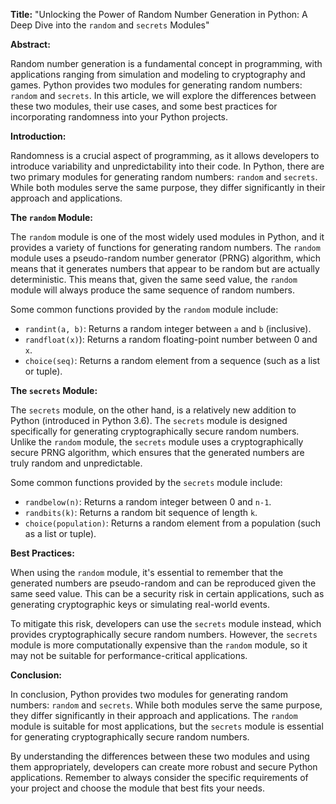 **Title:** "Unlocking the Power of Random Number Generation in Python: A Deep Dive into the `random` and `secrets` Modules"

**Abstract:**

Random number generation is a fundamental concept in programming, with applications ranging from simulation and modeling to cryptography and games. Python provides two modules for generating random numbers: `random` and `secrets`. In this article, we will explore the differences between these two modules, their use cases, and some best practices for incorporating randomness into your Python projects.

**Introduction:**

Randomness is a crucial aspect of programming, as it allows developers to introduce variability and unpredictability into their code. In Python, there are two primary modules for generating random numbers: `random` and `secrets`. While both modules serve the same purpose, they differ significantly in their approach and applications.

**The `random` Module:**

The `random` module is one of the most widely used modules in Python, and it provides a variety of functions for generating random numbers. The `random` module uses a pseudo-random number generator (PRNG) algorithm, which means that it generates numbers that appear to be random but are actually deterministic. This means that, given the same seed value, the `random` module will always produce the same sequence of random numbers.

Some common functions provided by the `random` module include:

* `randint(a, b)`: Returns a random integer between `a` and `b` (inclusive).
* `randfloat(x)`): Returns a random floating-point number between 0 and `x`.
* `choice(seq)`: Returns a random element from a sequence (such as a list or tuple).

**The `secrets` Module:**

The `secrets` module, on the other hand, is a relatively new addition to Python (introduced in Python 3.6). The `secrets` module is designed specifically for generating cryptographically secure random numbers. Unlike the `random` module, the `secrets` module uses a cryptographically secure PRNG algorithm, which ensures that the generated numbers are truly random and unpredictable.

Some common functions provided by the `secrets` module include:

* `randbelow(n)`: Returns a random integer between 0 and `n-1`.
* `randbits(k)`: Returns a random bit sequence of length `k`.
* `choice(population)`: Returns a random element from a population (such as a list or tuple).

**Best Practices:**

When using the `random` module, it's essential to remember that the generated numbers are pseudo-random and can be reproduced given the same seed value. This can be a security risk in certain applications, such as generating cryptographic keys or simulating real-world events.

To mitigate this risk, developers can use the `secrets` module instead, which provides cryptographically secure random numbers. However, the `secrets` module is more computationally expensive than the `random` module, so it may not be suitable for performance-critical applications.

**Conclusion:**

In conclusion, Python provides two modules for generating random numbers: `random` and `secrets`. While both modules serve the same purpose, they differ significantly in their approach and applications. The `random` module is suitable for most applications, but the `secrets` module is essential for generating cryptographically secure random numbers.

By understanding the differences between these two modules and using them appropriately, developers can create more robust and secure Python applications. Remember to always consider the specific requirements of your project and choose the module that best fits your needs.